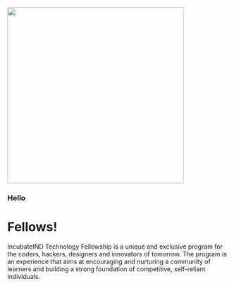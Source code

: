 <img src=https://storage.googleapis.com/incind/FellowshipnANyYTE.png width=400>


### Hello 
# Fellows!

IncubateIND Technology Fellowship is a unique and exclusive program for the coders, hackers, designers and innovators of tomorrow. The program is an experience that aims at encouraging and nurturing a community of learners and building a strong foundation of competitive, self-reliant individuals.
